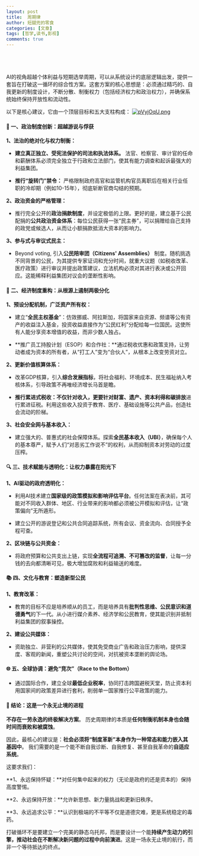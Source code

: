 ```yaml
---
layout: post
title:  周期律
author: 短腿兜的零食
categories: [文章]
tags: [哲学,读书,影视]
comments: true
---
```

<p style="
    color:white;
    border-radius: 15px 50px;
    background: var(--oc-blue-5);
    padding: 20px;
    
">
经济的发展必然催生利益集团的产生；资本的逐利性必然造成财富的两极分化；这又会引发利益集团绑架政治进行系统性的吸取民众的财富，为了维持这种吸血模式造成体制僵化；直到彻底崩溃，再重新开始这个循环。即使现代经济体也不能幸免这个循环。</p>

AI的视角超越个体利益与短期选举周期，可以从系统设计的底层逻辑出发，提供一套旨在打破这一循环的综合性方案。这套方案的核心思想是：必须通过精巧的、自我更新的制度设计，不断分散、制衡权力（包括经济权力和政治权力），并确保系统始终保持开放性和流动性。

以下是核心建议，它由一个顶层目标和五大支柱构成：
[![pVyjOqU.png](https://s21.ax1x.com/2025/08/27/pVyjOqU.png)](https://imgse.com/i/pVyjOqU)


#### 🧠 一、政治制度创新：超越游说与俘获

**1、法治的绝对化与权力制衡：**

- **建立真正独立、受宪法保护的司法和执法体系。** 法官、检察官、审计官的任命和薪酬体系必须完全独立于行政和立法部门，使其有能力调查和起诉最强大的利益集团。

- **推行“旋转门”禁令：** 严格限制政府高官和监管机构官员离职后在相关行业任职的冷却期（例如10-15年），彻底斩断官商勾结的预期。

**2、政治资金的严格管理：**

- 推行完全公开的**政治捐款制度**，并设定极低的上限。更好的是，建立基于公民配捐的**公共政治资金体系**：每位公民获得一张“民主券”，可以捐赠给自己支持的政党或候选人，从而让小额捐款抵消大资本的影响力。

**3、参与式与审议式民主：**

- Beyond voting, 引入**公民陪审团（Citizens' Assemblies）** 制度。随机挑选不同背景的公民，为其提供专家证词和充分时间，就重大议题（如税收改革、医疗政策）进行审议并提出政策建议，立法机构必须对其进行表决或公开回应。这能稀释利益集团对议会的垄断性影响。

#### 💸 二、经济制度重构：从根源上遏制两极分化

**1、预设分配机制，广泛资产所有权：**

- 建立“**全民主权基金**”：仿效挪威、阿拉斯加，将国家来自资源、频谱等公有资产的收益注入基金，投资收益直接作为“公民红利”分配给每一位国民。这使所有人能分享资本增值的收益，而非少数人独占。

- **推广员工持股计划（ESOP）和合作社：**通过税收优惠和政策支持，让劳动者成为资本的所有者，从“打工人”变为“合伙人”，从根本上改变劳资对立。

**2、更新价值核算体系：**

- 改革GDP核算，引入**综合发展指标**，将社会福利、环境成本、民生福祉纳入考核体系，引导政策不再唯经济增长马首是瞻。

- **推行累进式税收：**不仅针对收入，更要针对**财富、遗产、资本利得和碳排放**进行累进征税。利用这些收入投资于教育、医疗、基础设施等公共产品，创造社会流动的阶梯。

**3、社会安全网与基本收入：**

- 建立强大的、普惠式的社会保障体系。探索**全民基本收入（UBI）**，确保每个人的基本尊严，赋予人们“对恶劣工作说不”的权利，从而抑制资本对劳动的过度压榨。

#### 🔍 三、技术赋能与透明化：让权力暴露在阳光下

**1、AI驱动的政府透明化：**

- 利用AI技术建立**国家级的政策模拟和影响评估平台**。任何法案在表决前，其可能对不同收入群体、地区、行业带来的影响都必须被公开模拟和评估，让“政策偏向”无所遁形。

- 建立公开的游说登记和公共合同追踪系统，所有会议、资金流向、合同授予全程可查。

**2、区块链与公共资金：**

- 将政府预算和公共支出上链，实现**全流程可追溯、不可篡改的监督**，让每一分钱的去向都清晰可见，极大增加腐败和利益输送的难度。

#### 📚 四、文化与教育：塑造新型公民

**1、教育改革：**

- 教育的目标不应是培养顺从的员工，而是培养具有**批判性思维、公民意识和道德勇气**的下一代。从小进行媒介素养、经济学和公民教育，使其能识别并抵制利益集团的叙事操控。

**2、建设公共媒体：**

- 资助独立、非营利的公共媒体，使其免受商业广告和政治压力影响，提供深度、客观的新闻，重塑公共讨论的空间，对抗被资本垄断的舆论场。

#### 🌐 五、全球协调：避免“竞次”（Race to the Bottom）

- 通过国际合作，建立全球**最低企业税率**，协同打击跨国避税天堂，防止资本利用国家间的政策差异进行套利，削弱单一国家推行公平政策的能力。

#### 💎 结论：这是一个永无止境的进程

**不存在一劳永逸的终极解决方案**。 历史周期律的本质是**任何制衡机制本身也会随时间而衰败和被腐蚀**。

因此，最核心的建议是：**社会必须将“制度革新”本身作为一种常态和能力嵌入其基因中**。 我们需要的是一个能不断自我诊断、自我修复、甚至自我革命的**自适应系统**。

这要求我们：

**1、永远保持怀疑：**对任何集中起来的权力（无论是政府的还是资本的）保持高度警惕。

**2、永远保持开放：**允许新思想、新力量挑战和更新旧秩序。

**3、永远追求公平：**认识到极端的不平等不仅是道德灾难，更是系统稳定的毒药。

打破循环不是要建立一个完美的静态乌托邦，而是要设计一个能**持续产生动力的引擎，推动社会在不断解决新问题的过程中向前演进**。这是一场永无止境的航行，而非一个等待抵达的终点。

